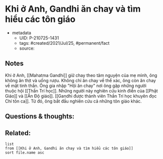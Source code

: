 ---
---

# Khi ở Anh, Gandhi ăn chay và tìm hiểu các tôn giáo

- metadata
	- UID: P-210725-1431
	- tags: #created/2021/Jul/25, #permanent/fact 
	- source: 

## Notes
Khi ở Anh, [[Mahatma Gandhi]] giữ chay theo tâm nguyện của mẹ mình, ông không ăn thịt và uống rượu. 
Không chỉ ăn chay về thể xác, ông còn ăn chay về mặt tinh thần. Ông gia nhập "Hội ăn chay" nơi ông gặp những người thuộc hội [[Thần Trí học]]. Những người này nghiên cứu kinh điển của [[Phật Giáo]] và [[Ấn Độ giáo]]. [[Gandhi được thành viên Thần Trí học khuyên đọc Chí tôn ca]]. Từ đó, ông bắt đầu nghiên cứu cả những tôn giáo khác.

## Questions & thoughts:

## Related:
```dataview
list
from [[Khi ở Anh, Gandhi ăn chay và tìm hiểu các tôn giáo]]
sort file.name asc
```
